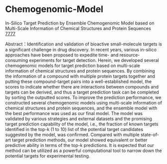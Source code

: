 # Chemogenomic-Model
In-Silico Target Prediction by Ensemble Chemogenomic Model based on Multi-Scale Information of Chemical Structures and Protein Sequences
[7777](https://user-images.githubusercontent.com/106001963/169690920-1c01d776-2ae0-45fa-978d-eedff25479cf.png)

Abstract：Identification and validation of bioactive small-molecule targets is a significant challenge in drug discovery. In recent years, various in-silico approaches have been proposed to expedite time- and resource-consuming experiments for target detection. Herein, we developed several chemogenomic models for target prediction based on multi-scale information of chemical structures and protein sequences. By combining the information of a compound with multiple protein targets together and putting these compound-target pairs into a well-established model, the scores to indicate whether there are interactions between compounds and targets can be derived, and thus a target prediction task can be completed by sorting the outputted scores. To improve the prediction performance, we constructed several chemogenomic models using multi-scale information of chemical structures and protein sequences, and the ensemble model with the best performance was used as our final model. The model was validated by various strategies and external datasets and the promising target prediction capability of the model, i.e., the fraction of known targets identified in the top-k (1 to 10) list of the potential target candidates suggested by the model, was confirmed. Compared with multiple state-of-art target prediction methods, our model showed equivalent or better predictive ability in terms of the top-k predictions. It is expected that our method can be utilized as a powerful computational tool to narrow down the potential targets for experimental testing.

